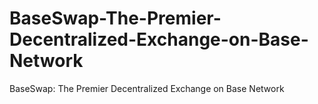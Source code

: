 # BaseSwap-The-Premier-Decentralized-Exchange-on-Base-Network
BaseSwap: The Premier Decentralized Exchange on Base Network
